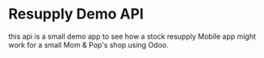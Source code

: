 # Resupply Demo API

this api is a small demo app to see how a stock resupply
Mobile app might work for a small Mom & Pop's shop using Odoo.

